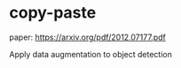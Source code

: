# copy-paste
paper: https://arxiv.org/pdf/2012.07177.pdf

Apply data augmentation to object detection

